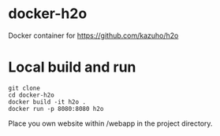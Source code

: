 docker-h2o
==========
Docker container for https://github.com/kazuho/h2o

Local build and run
=========
```
git clone
cd docker-h2o
docker build -it h2o .
docker run -p 8080:8080 h2o
```

Place you own website within /webapp in the project directory.
